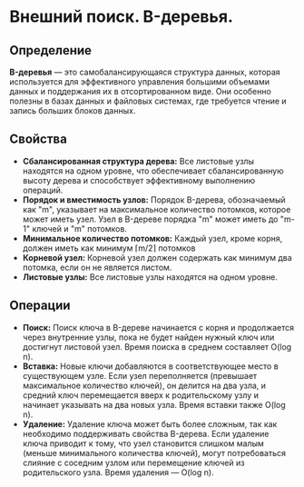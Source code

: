 # Внешний поиск. B-деревья.

## Определение

**B-деревья** — это самобалансирующаяся структура данных, которая используется для эффективного управления большими объемами данных и поддержания их в отсортированном виде. Они особенно полезны в базах данных и файловых системах, где требуется чтение и запись больших блоков данных.

## Свойства

* **Сбалансированная структура дерева:** Все листовые узлы находятся на одном уровне, что обеспечивает сбалансированную высоту дерева и способствует эффективному выполнению операций.
* **Порядок и вместимость узлов:** Порядок B-дерева, обозначаемый как "m", указывает на максимальное количество потомков, которое может иметь узел. Узел в B-дереве порядка "m" может иметь до "m-1" ключей и "m" потомков.
* **Минимальное количество потомков:** Каждый узел, кроме корня, должен иметь как минимум ⌈m/2⌉ потомков
* **Корневой узел:** Корневой узел должен содержать как минимум два потомка, если он не является листом.
* **Листовые узлы:** Все листовые узлы находятся на одном уровне.

## Операции

* **Поиск:** Поиск ключа в B-дереве начинается с корня и продолжается через внутренние узлы, пока не будет найден нужный ключ или достигнут листовой узел. Время поиска в среднем составляет O(log n).
* **Вставка:** Новые ключи добавляются в соответствующее место в существующем узле. Если узел переполняется (превышает максимальное количество ключей), он делится на два узла, и средний ключ перемещается вверх к родительскому узлу и начинает указывать на два новых узла. Время вставки также O(log n).
* **Удаление:** Удаление ключа может быть более сложным, так как необходимо поддерживать свойства B-дерева. Если удаление ключа приводит к тому, что узел становится слишком малым (меньше минимального количества ключей), могут потребоваться слияние с соседним узлом или перемещение ключей из родительского узла. Время удаления — O(log n).